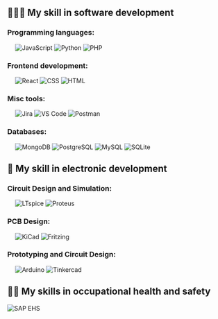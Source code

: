 ## 👩🏻‍💻 My skill in software development

### Programming languages:
&emsp;
![JavaScript](https://img.shields.io/badge/-JavaScript-000?&logo=JavaScript)
![Python](https://img.shields.io/badge/-Python-000?&logo=Python)
![PHP](https://img.shields.io/badge/-PHP-000?&logo=PHP)

### Frontend development:
&emsp;
![React](https://img.shields.io/badge/-React-000?&logo=React)
![CSS](https://img.shields.io/badge/-CSS-000?&logo=CSS3)
![HTML](https://img.shields.io/badge/-HTML-000?&logo=HTML5)

### Misc tools:
&emsp;
![Jira](https://img.shields.io/badge/-Jira-000?&logo=Jira)
![VS Code](https://img.shields.io/badge/-VS%20Code-000?&logo=Visual-Studio-Code)
![Postman](https://img.shields.io/badge/-Postman-000?&logo=Postman)

### Databases:
&emsp;
![MongoDB](https://img.shields.io/badge/-MongoDB-000?&logo=MongoDB)
![PostgreSQL](https://img.shields.io/badge/-PostgreSQL-000?&logo=PostgreSQL)
![MySQL](https://img.shields.io/badge/-MySQL-000?&logo=MySQL)
![SQLite](https://img.shields.io/badge/-SQLite-000?&logo=SQLite)





## 🧩 My skill in electronic development

### Circuit Design and Simulation:
&emsp;
![LTspice](https://img.shields.io/badge/-LTspice-000000?&logo=LTspice&logoColor=white)
![Proteus](https://img.shields.io/badge/-Proteus-000000?&logo=Proteus&logoColor=white)

### PCB Design:
&emsp;
![KiCad](https://img.shields.io/badge/-KiCad-000000?&logo=KiCad&logoColor=white)
![Fritzing](https://img.shields.io/badge/-Fritzing-000000?&logo=Fritzing&logoColor=white)

### Prototyping and Circuit Design:
&emsp;
![Arduino](https://img.shields.io/badge/-Arduino-000000?&logo=Arduino&logoColor=white)
![Tinkercad](https://img.shields.io/badge/-Tinkercad-000000?&logo=Tinkercad&logoColor=white)


## 👷‍♀️ My skills in occupational health and safety

![SAP EHS](https://img.shields.io/badge/-SAP_EHS-000000?&logo=SAP&logoColor=white)






